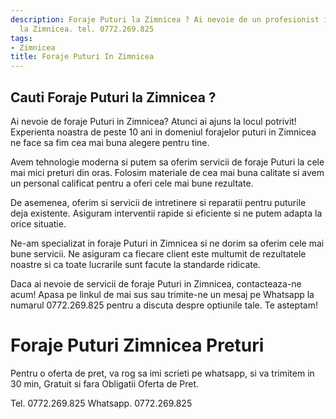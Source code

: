 ```yaml
---
description: Foraje Puturi la Zimnicea ? Ai nevoie de un profesionist in Foraje Puturi
  la Zimnicea. tel. 0772.269.825
tags:
- Zimnicea
title: Foraje Puturi In Zimnicea
---
```



## Cauti Foraje Puturi la Zimnicea ?


Ai nevoie de foraje Puturi in Zimnicea? Atunci ai ajuns la locul potrivit! Experienta noastra de peste 10 ani in domeniul forajelor puturi in Zimnicea ne face sa fim cea mai buna alegere pentru tine. 

Avem tehnologie moderna si putem sa oferim servicii de foraje Puturi la cele mai mici preturi din oras. Folosim materiale de cea mai buna calitate si avem un personal calificat pentru a oferi cele mai bune rezultate.

De asemenea, oferim si servicii de intretinere si reparatii pentru puturile deja existente. Asiguram interventii rapide si eficiente si ne putem adapta la orice situatie.

Ne-am specializat in foraje Puturi in Zimnicea si ne dorim sa oferim cele mai bune servicii. Ne asiguram ca fiecare client este multumit de rezultatele noastre si ca toate lucrarile sunt facute la standarde ridicate. 

Daca ai nevoie de servicii de foraje Puturi in Zimnicea, contacteaza-ne acum! Apasa pe linkul de mai sus sau trimite-ne un mesaj pe Whatsapp la numarul 0772.269.825 pentru a discuta despre optiunile tale. Te asteptam!

# Foraje Puturi Zimnicea Preturi
Pentru o oferta de pret, va rog sa imi scrieti pe whatsapp, si va trimitem in 30 min, Gratuit si fara Obligatii Oferta de Pret.

Tel. 0772.269.825
Whatsapp. 0772.269.825
